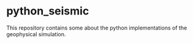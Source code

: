 # python_seismic
This repository contains some about the python implementations of the geophysical simulation.
